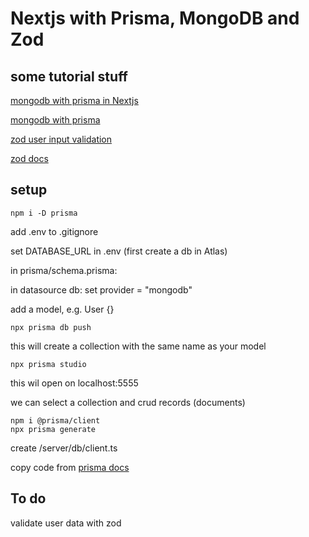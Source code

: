 # Nextjs with Prisma, MongoDB and Zod

## some tutorial stuff

[mongodb with prisma in Nextjs](https://www.youtube.com/watch?v=szmyVU59-K0)

[mongodb with prisma](https://www.youtube.com/watch?v=b4nxOv91vWI)

[zod user input validation](https://www.youtube.com/watch?v=_K34O0NcKAM)

[zod docs](zod.dev)

## setup

```console
npm i -D prisma
```

add .env to .gitignore

set DATABASE_URL in .env (first create a db in Atlas)

in prisma/schema.prisma:

in datasource db: set provider = "mongodb"

add a model, e.g. User {}

```console
npx prisma db push
```

this will create a collection with the same name as your model

```console
npx prisma studio
```

this wil open on localhost:5555

we can select a collection and crud records (documents)

```console
npm i @prisma/client
npx prisma generate
```

create /server/db/client.ts

copy code from [prisma docs](https://www.prisma.io/docs/guides/database/troubleshooting-orm/help-articles/nextjs-prisma-client-dev-practices#solution)

## To do

validate user data with zod
